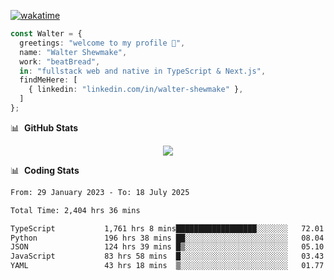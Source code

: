 [![wakatime](https://wakatime.com/badge/user/633611a5-2410-4a66-96ad-ce6a6df384d0.svg)](https://wakatime.com/@633611a5-2410-4a66-96ad-ce6a6df384d0)

```ts
const Walter = {
  greetings: "welcome to my profile 👋",
  name: "Walter Shewmake",
  work: "beatBread",
  in: "fullstack web and native in TypeScript & Next.js",
  findMeHere: [
    { linkedin: "linkedin.com/in/walter-shewmake" },
  ]
};
```

📊 &nbsp;**GitHub Stats**

<p align="center">
<img src="https://streak-stats.demolab.com?user=waltershewmake&theme=monokai&short_numbers=true)](https://git.io/streak-stats" />
</p>

📊 &nbsp;**Coding Stats**

<!--![Wwakatime stats](https://github-readme-stats.vercel.app/api/wakatime?username=waltershewmake&hide_title=true&hide_border=true&langs_count=5&bg_color=00000000&text_color=777)-->


<!--START_SECTION:waka-->

```txt
From: 29 January 2023 - To: 18 July 2025

Total Time: 2,404 hrs 36 mins

TypeScript           1,761 hrs 8 mins██████████████████░░░░░░░   72.01 %
Python               196 hrs 38 mins ██░░░░░░░░░░░░░░░░░░░░░░░   08.04 %
JSON                 124 hrs 39 mins █▒░░░░░░░░░░░░░░░░░░░░░░░   05.10 %
JavaScript           83 hrs 58 mins  █░░░░░░░░░░░░░░░░░░░░░░░░   03.43 %
YAML                 43 hrs 18 mins  ▒░░░░░░░░░░░░░░░░░░░░░░░░   01.77 %
```

<!--END_SECTION:waka-->
